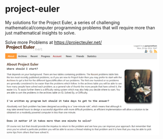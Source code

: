 # project-euler
My solutions for the Project Euler, a series of challenging mathematical/computer programming problems that will require more than just mathematical insights to solve.

Solve more Problems at https://projecteuler.net/
![alt text](src/zimage.png)